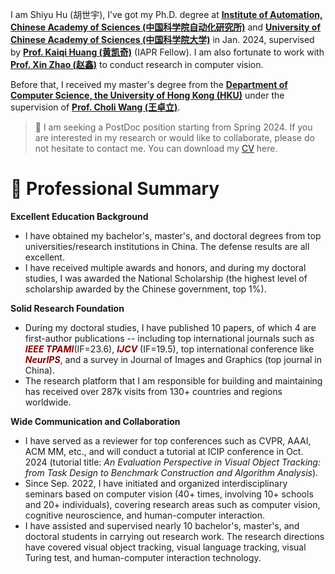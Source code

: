 I am Shiyu Hu (胡世宇), I’ve got my Ph.D. degree at **[Institute of Automation, Chinese Academy of Sciences (中国科学院自动化研究所)](http://english.ia.cas.cn/)** and **[University of Chinese Academy of Sciences (中国科学院大学)](https://english.ucas.ac.cn/)** in Jan. 2024, supervised by **[Prof. Kaiqi Huang (黄凯奇)](https://people.ucas.ac.cn/~huangkaiqi)** (IAPR Fellow). 
I am also fortunate to work with **[Prof. Xin Zhao (赵鑫)](https://www.xinzhaoai.com/)** to conduct research in computer vision.

Before that, I received my master's degree from the **[Department of Computer Science, the University of Hong Kong (HKU)](https://www.cs.hku.hk/)** under the supervision of **[Prof. Choli Wang (王卓立)](https://www.cs.hku.hk/people/academic-staff/clwang)**.

> 📣 I am seeking a PostDoc position starting from Spring 2024. If you are interested in my research or would like to collaborate, please do not hesitate to contact me. You can download my <a href="https://huuuuusy.github.io/files/CV-EN.pdf">CV</a> here.

# 🤖 Professional Summary

**Excellent Education Background**
- I have obtained my bachelor's, master's, and doctoral degrees from top universities/research institutions in China. The defense results are all excellent.
- I have received multiple awards and honors, and during my doctoral studies, I was awarded the National Scholarship (the highest level of scholarship awarded by the Chinese government, top 1%).

**Solid Research Foundation**
- During my doctoral studies, I have published 10 papers, of which 4 are first-author publications -- including top international journals such as ***<font color=DarkRed>IEEE TPAMI</font>***(IF=23.6), ***<font color=DarkRed>IJCV</font>*** (IF=19.5), top international conference like ***<font color=DarkRed>NeurIPS</font>***, and a survey in Journal of Images and Graphics (top journal in China).
- The research platform that I am responsible for building and maintaining has received over 287k visits from 130+ countries and regions worldwide.

**Wide Communication and Collaboration**
- I have served as a reviewer for top conferences such as CVPR, AAAI, ACM MM, etc., and will conduct a tutorial at ICIP conference in Oct. 2024 (tutorial title: *An Evaluation Perspective in Visual Object Tracking: from Task Design to Benchmark Construction and Algorithm Analysis*).
- Since Sep. 2022, I have initiated and organized interdisciplinary seminars based on computer vision (40+ times, involving 10+ schools and 20+ individuals), covering research areas such as computer vision, cognitive neuroscience, and human-computer interaction.
- I have assisted and supervised nearly 10 bachelor's, master's, and doctoral students in carrying out research work. The research directions have covered visual object tracking, visual language tracking, visual Turing test, and human-computer interaction technology.

